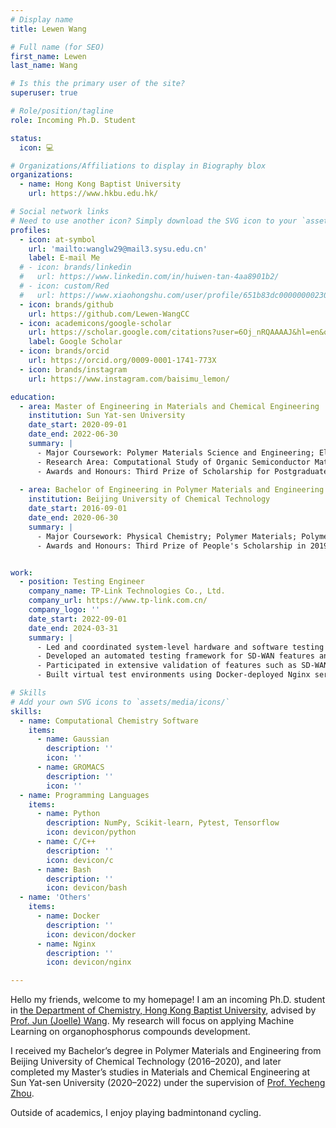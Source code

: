 ```yaml
---
# Display name
title: Lewen Wang

# Full name (for SEO)
first_name: Lewen
last_name: Wang

# Is this the primary user of the site?
superuser: true

# Role/position/tagline
role: Incoming Ph.D. Student

status:
  icon: 💻

# Organizations/Affiliations to display in Biography blox
organizations:
  - name: Hong Kong Baptist University
    url: https://www.hkbu.edu.hk/

# Social network links
# Need to use another icon? Simply download the SVG icon to your `assets/media/icons/` folder.
profiles:
  - icon: at-symbol
    url: 'mailto:wanglw29@mail3.sysu.edu.cn'
    label: E-mail Me
  # - icon: brands/linkedin
  #   url: https://www.linkedin.com/in/huiwen-tan-4aa8901b2/
  # - icon: custom/Red
  #   url: https://www.xiaohongshu.com/user/profile/651b83dc000000002302476d
  - icon: brands/github
    url: https://github.com/Lewen-WangCC
  - icon: academicons/google-scholar
    url: https://scholar.google.com/citations?user=6Oj_nRQAAAAJ&hl=en&oi=ao
    label: Google Scholar
  - icon: brands/orcid
    url: https://orcid.org/0009-0001-1741-773X
  - icon: brands/instagram
    url: https://www.instagram.com/baisimu_lemon/

education:
  - area: Master of Engineering in Materials and Chemical Engineering
    institution: Sun Yat-sen University
    date_start: 2020-09-01
    date_end: 2022-06-30
    summary: |
      - Major Coursework: Polymer Materials Science and Engineering; Electron microscopy and analysis; Preparation Technology of Photovoltaic Materials; Practice for energy materials and devices
      - Research Area: Computational Study of Organic Semiconductor Materials
      - Awards and Honours: Third Prize of Scholarship for Postgraduates in 2020, 2021
  
  - area: Bachelor of Engineering in Polymer Materials and Engineering
    institution: Beijing University of Chemical Technology
    date_start: 2016-09-01
    date_end: 2020-06-30
    summary: |
      - Major Coursework: Physical Chemistry; Polymer Materials; Polymer Chemistry; Polymer Physics; Calculus; Linear Algebra; Mathematical Probability
      - Awards and Honours: Third Prize of People's Scholarship in 2019


work:
  - position: Testing Engineer
    company_name: TP-Link Technologies Co., Ltd.
    company_url: https://www.tp-link.com.cn/
    company_logo: ''
    date_start: 2022-09-01
    date_end: 2024-03-31
    summary: |
      - Led and coordinated system-level hardware and software testing for new product models (e.g., TL-NR1200W-SD 1.0 and TL-R470E-SD 1.0) as the testing lead.
      - Developed an automated testing framework for SD-WAN features and interface bonding using Pytest, integrating Docker-based virtual topologies, interface scripting, and assertion logic.
      - Participated in extensive validation of features such as SD-WAN 1.0/2.0, network mapping, commercial cloud integration, DHCP, and IPv6 across multiple models.
      - Built virtual test environments using Docker-deployed Nginx servers to simulate internal network scenarios tailored to test requirements.

# Skills
# Add your own SVG icons to `assets/media/icons/`
skills:
  - name: Computational Chemistry Software
    items:
      - name: Gaussian
        description: ''
        icon: ''
      - name: GROMACS
        description: ''
        icon: ''
  - name: Programming Languages
    items:
      - name: Python
        description: NumPy, Scikit-learn, Pytest, Tensorflow
        icon: devicon/python
      - name: C/C++
        description: ''
        icon: devicon/c
      - name: Bash
        description: ''
        icon: devicon/bash
  - name: 'Others'
    items:
      - name: Docker
        description: ''
        icon: devicon/docker
      - name: Nginx
        description: ''
        icon: devicon/nginx

---
```


Hello my friends, welcome to my homepage! I am an incoming Ph.D. student in [the Department of Chemistry, Hong Kong Baptist University](https://www.hkbu.edu.hk/), advised by [Prof. Jun (Joelle) Wang](https://chem.hkbu.edu.hk/junwang). My research will focus on applying Machine Learning on organophosphorus compounds development.

I received my Bachelor’s degree in Polymer Materials and Engineering from Beijing University of Chemical Technology (2016–2020), and later completed my Master’s studies in Materials and Chemical Engineering at Sun Yat-sen University (2020–2022) under the supervision of [Prof. Yecheng Zhou](https://mse.sysu.edu.cn/teacher/198). 

Outside of academics, I enjoy playing badmintonand cycling.

